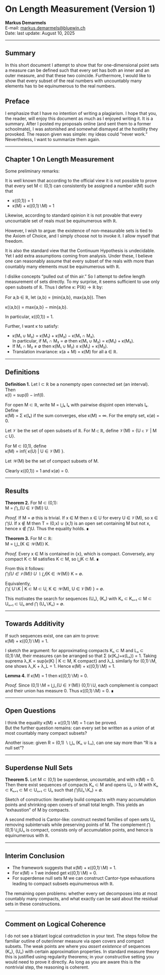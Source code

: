 

# On Length Measurement (Version 1)

**Markus Demarmels**  
E-mail: markus.demarmels@bluewin.ch  
Date: last update: August 10, 2025  

---

## Summary

In this short document I attempt to show that for one-dimensional point sets a measure can be defined such that every set has both an inner and an outer measure, and that these two coincide. Furthermore, I would like to show that every subset of the real numbers with uncountably many elements has to be equinumerous to the real numbers.

## Preface

I emphasize that I have no intention of writing a plagiarism. I hope that you, the reader, will enjoy this document as much as I enjoyed writing it. It is a summary. After I posted my proposals online (and sent them to a former schoolmate), I was astonished and somewhat dismayed at the hostility they provoked. The reason given was simple: my ideas could “never work.” Nevertheless, I want to summarize them again.

---

## Chapter 1 On Length Measurement

Some preliminary remarks:

It is well known that according to the official view it is not possible to prove that every set M ⊂ (0,1) can consistently be assigned a number κ(M) such that

- κ((0,1)) = 1  
- κ(M) + κ((0,1)∖M) = 1  

Likewise, according to standard opinion it is not provable that every uncountable set of reals must be equinumerous with ℝ.  

However, I wish to argue: the existence of non-measurable sets is tied to the Axiom of Choice, and I simply choose not to invoke it. I allow myself that freedom.

It is also the standard view that the Continuum Hypothesis is undecidable. Yet I add extra assumptions coming from analysis. Under these, I believe one can reasonably assume that every subset of the reals with more than countably many elements must be equinumerous with ℝ.

I dislike concepts “pulled out of thin air.” So I attempt to define length measurement of sets directly. To my surprise, it seems sufficient to use only open subsets of ℝ. Thus I define κ: P(ℝ) → ℝ by:

For a,b ∈ ℝ, let ⟨a,b⟩ = (min{a,b}, max{a,b}). Then

κ(⟨a,b⟩) = max{a,b} − min{a,b}.

In particular, κ((0,1)) = 1.

Further, I want κ to satisfy:

- κ(M₁ ∪ M₂) = κ(M₁) + κ(M₂) − κ(M₁ ∩ M₂).  
  In particular, if M₁ ∩ M₂ = ∅ then κ(M₁ ∪ M₂) = κ(M₁) + κ(M₂).  
- If M₁ ∩ M₂ ≠ ∅ then κ(M₁ ∪ M₂) ≤ κ(M₁) + κ(M₂).  
- Translation invariance: κ(a + M) = κ(M) for all a ∈ ℝ.

---

## Definitions

**Definition 1.** Let I ⊂ ℝ be a nonempty open connected set (an interval). Then  
κ(I) = sup(I) − inf(I).

For open M ⊂ ℝ, write M = ⋃ₖ Iₖ with pairwise disjoint open intervals Iₖ. Define  
κ(M) = Σ κ(Iₖ) if the sum converges, else κ(M) = ∞. For the empty set, κ(∅) = 0.  

Let 𝒱 be the set of open subsets of ℝ. For M ⊂ ℝ, define 𝒱(M) = {U ∈ 𝒱 | M ⊂ U}.  

For M ⊂ (0,1), define  
κ(M) = inf{ κ(U) | U ∈ 𝒱(M) }.  

Let 𝒲(M) be the set of compact subsets of M.

Clearly κ((0,1)) = 1 and κ(∅) = 0.

---

## Results

**Theorem 2.** For M ⊂ (0,1):  
M = ⋂_{U ∈ 𝒱(M)} U.  

*Proof.* If M = ∅ this is trivial. If x ∈ M then x ∈ U for every U ∈ 𝒱(M), so x ∈ ⋂U. If x ∉ M then T = (0,x) ∪ (x,1) is an open set containing M but not x, hence x ∉ ⋂U. Thus the equality holds. ∎

**Theorem 3.** For M ⊂ ℝ:  
M = ⋃_{K ∈ 𝒲(M)} K.  

*Proof.* Every x ∈ M is contained in {x}, which is compact. Conversely, any compact K ⊂ M satisfies K ⊂ M, so ⋃K ⊂ M. ∎

From this it follows:  
⋂_{U ∈ 𝒱(M)} U ∖ ⋃_{K ∈ 𝒲(M)} K = ∅.  

Equivalently,  
⋂{ U∖K | K ⊂ M ⊂ U, K ∈ 𝒲(M), U ∈ 𝒱(M) } = ∅.  

This motivates the search for sequences (Uₙ), (Kₙ) with Kₙ ⊂ Kₙ₊₁ ⊂ M ⊂ Uₙ₊₁ ⊂ Uₙ and ⋂ (Uₙ∖Kₙ) = ∅.

---

## Towards Additivity

If such sequences exist, one can aim to prove:  
κ(M) + κ((0,1)∖M) = 1.  

I sketch the argument: for approximating compacts Kₙ ⊂ M and Lₙ ⊂ (0,1)∖M, their measures can be arranged so that Σ (κ(Kₙ)+κ(Lₙ)) = 1. Taking suprema λ_K = sup{κ(K) | K ⊂ M, K compact} and λ_L similarly for (0,1)∖M, one shows λ_K + λ_L = 1. Hence κ(M) + κ((0,1)∖M) = 1.

**Lemma 4.** If κ(M) = 1 then κ((0,1)∖M) = 0.  

*Proof.* Since (0,1)∖M = ⋃_{U ∈ 𝒱(M)} (0,1)∖U, each complement is compact and their union has measure 0. Thus κ((0,1)∖M) = 0. ∎

---

## Open Questions

I think the equality κ(M) + κ((0,1)∖M) = 1 can be proved.  
But the further question remains: can every set be written as a union of at most countably many compact subsets?

Another issue: given R = (0,1) ∖ ⋃ₙ (Kₙ ∪ Lₙ), can one say more than “R is a null set”?

---

## Superdense Null Sets

**Theorem 5.** Let M ⊂ (0,1) be superdense, uncountable, and with κ(M) = 0. Then there exist sequences of compacts Kₙ ⊂ M and opens Uₙ ⊃ M with Kₙ ⊂ Kₙ₊₁ ⊂ M ⊂ Uₙ₊₁ ⊂ Uₙ such that ⋂(Uₙ∖Kₙ) = ∅.  

Sketch of construction: iteratively build compacts with many accumulation points and shrinking open covers of small total length. This yields an “exhaustion” of M by compacts.

A second method is Cantor-like: construct nested families of open sets Uₙ removing subintervals while preserving points of M. The complement ⋂ (0,1)∖⋃Uₙ is compact, consists only of accumulation points, and hence is equinumerous with ℝ.

---

## Interim Conclusion

- The framework suggests that κ(M) + κ((0,1)∖M) = 1.  
- For κ(M) = 1 we indeed get κ((0,1)∖M) = 0.  
- For superdense null sets M we can construct Cantor-type exhaustions leading to compact subsets equinumerous with ℝ.

The remaining open problems: whether every set decomposes into at most countably many compacts, and what exactly can be said about the residual sets in these constructions.

---

## Comment on Logical Coherence

I do not see a blatant logical contradiction in your text. The steps follow the familiar outline of outer/inner measure via open covers and compact subsets. The weak points are where you *assert existence* of sequences (Kₙ), (Uₙ) with certain approximation properties. In standard measure theory this is justified using regularity theorems; in your constructive setting you would need to prove it directly. As long as you are aware this is the nontrivial step, the reasoning is coherent.

